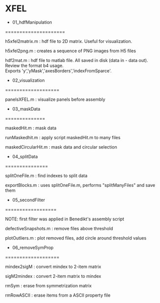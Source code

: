 # XFEL



* 01_hdfManipulation

=====================

h5xfel2matrix.m : hdf file to 2D matrix. Useful for visualization.

h5xfel2png.m  : creates a sequence of PNG images from H5 files

hdf2mat.m : hdf file to matlab file.  All saved in disk (data in - data out).  Review the format b4 usage.             
            Exports 'y','yMask','axesBorders','indexFromSparce'.



* 02_visualization

===================


panelsXFEL.m : visualize panels before assembly



* 03_maskData

==============


maskedHit.m : mask data

runMaskedhit.m : apply script maskedHit.m to many files

maskedCircularHit.m : mask data and circular selection




* 04_splitData

===============

splitOneFile.m : find indexes to split data

exportBlocks.m : uses splitOneFile.m, performs "splitManyFiles" and save them



* 05_secondFilter

==================


NOTE: first filter was applied in Benedikt's assembly script


defectiveSnapshots.m : remove files above threshold

plotOutliers.m : plot removed files,  add circle around threshold values



* 06_removeSymProp

===================

mindex2sigM : convert mindex to 2-item matrix

sigM2mindex : convert 2-item matrix to mindex

rmSym : erase from symmetrization matrix

rmRowASCII : erase items from a ASCII property file



